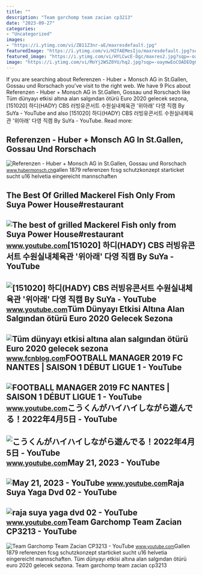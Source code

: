 ```yaml
---
title: ""
description: "Team garchomp team zacian cp3213"
date: "2023-09-27"
categories:
- "Uncategorized"
images:
- "https://i.ytimg.com/vi/ZB11Z3nr-aE/maxresdefault.jpg"
featuredImage: "https://i.ytimg.com/vi/H2fAEMesIjo/maxresdefault.jpg?sqp=-oaymwEmCIAKENAF8quKqQMa8AEB-AH-CYAC0AWKAgwIABABGGUgXyhTMA8=&amp;rs=AOn4CLCJYSghky0o-ilndxvg6fCYAda1ug"
featured_image: "https://i.ytimg.com/vi/HYLCwcE-Dgc/maxres2.jpg?sqp=-oaymwEoCIAKENAF8quKqQMcGADwAQH4AYwCgALgA4oCDAgAEAEYRSBHKGUwDw==&amp;rs=AOn4CLC_ulBvmvqa2cf2uT56Qfk3FCYaDA"
image: "https://i.ytimg.com/vi/MoYj2WSZ0YU/hq2.jpg?sqp=-oaymwEoCOADEOgC8quKqQMcGADwAQH4AYQCgALgA4oCDAgAEAEYZSBfKFswDw==&amp;rs=AOn4CLC1U6eCamZqMj2XUjf46N919p0fCg"
---
```


If you are searching about Referenzen - Huber + Monsch AG in St.Gallen, Gossau und Rorschach you've visit to the right web. We have 9 Pics about Referenzen - Huber + Monsch AG in St.Gallen, Gossau und Rorschach like Tüm dünyayı etkisi altına alan salgından ötürü Euro 2020 gelecek sezona, \[151020\] 하디(HADY) CBS 러빙유콘서트 수원실내체육관 '위아래' 다영 직캠 By SuYa - YouTube and also \[151020\] 하디(HADY) CBS 러빙유콘서트 수원실내체육관 '위아래' 다영 직캠 By SuYa - YouTube. Read more:

Referenzen - Huber + Monsch AG In St.Gallen, Gossau Und Rorschach
-----------------------------------------------------------------

 ![Referenzen - Huber + Monsch AG in St.Gallen, Gossau und Rorschach](https://www.hubermonsch.ch/fileadmin/user_upload/Referenzen/Logo_FCSG.png) <small>www.hubermonsch.ch</small>gallen 1879 referenzen fcsg schutzkonzept starticket sucht u16 helvetia eingereicht mannschaften

The Best Of Grilled Mackerel Fish Only From Suya Power House#restaurant
-----------------------------------------------------------------------

 ![The best of grilled Mackerel Fish only from Suya Power House#restaurant](https://i.ytimg.com/vi/MoYj2WSZ0YU/hq2.jpg?sqp=-oaymwEoCOADEOgC8quKqQMcGADwAQH4AYQCgALgA4oCDAgAEAEYZSBfKFswDw==&rs=AOn4CLC1U6eCamZqMj2XUjf46N919p0fCg) <small>www.youtube.com</small>\[151020\] 하디(HADY) CBS 러빙유콘서트 수원실내체육관 '위아래' 다영 직캠 By SuYa - YouTube
--------------------------------------------------------------------

 ![[151020] 하디(HADY) CBS 러빙유콘서트 수원실내체육관 '위아래' 다영 직캠 By SuYa - YouTube](https://i.ytimg.com/vi/eycRgMFk_Uc/maxresdefault.jpg?sqp=-oaymwEmCIAKENAF8quKqQMa8AEB-AGUA4AC0AWKAgwIABABGGUgSihDMA8=&rs=AOn4CLCOVEL_5yVxBD9-5FCg9j-rJ-BkdA) <small>www.youtube.com</small>Tüm Dünyayı Etkisi Altına Alan Salgından ötürü Euro 2020 Gelecek Sezona
-----------------------------------------------------------------------

 ![Tüm dünyayı etkisi altına alan salgından ötürü Euro 2020 gelecek sezona](https://1.bp.blogspot.com/-sAuOGvo8E9U/XnNAo3-TTXI/AAAAAAAAfX4/6IJ31cxyuYovafX07lk5-o6mbq0_AmJgACLcBGAsYHQ/s1600/ryan-babel.jpg) <small>www.fcnblog.com</small>FOOTBALL MANAGER 2019 FC NANTES | SAISON 1 DÉBUT LIGUE 1 - YouTube
------------------------------------------------------------------

 ![FOOTBALL MANAGER 2019 FC NANTES | SAISON 1 DÉBUT LIGUE 1 - YouTube](https://i.ytimg.com/vi/ZB11Z3nr-aE/maxresdefault.jpg) <small>www.youtube.com</small>こうくんがハイハイしながら遊んでる！2022年4月5日 - YouTube
-------------------------------------

 ![こうくんがハイハイしながら遊んでる！2022年4月5日 - YouTube](https://i.ytimg.com/vi/H2fAEMesIjo/maxresdefault.jpg?sqp=-oaymwEmCIAKENAF8quKqQMa8AEB-AH-CYAC0AWKAgwIABABGGUgXyhTMA8=&rs=AOn4CLCJYSghky0o-ilndxvg6fCYAda1ug) <small>www.youtube.com</small>May 21, 2023 - YouTube
----------------------

 ![May 21, 2023 - YouTube](https://i.ytimg.com/vi/sUyA-inVts4/maxres2.jpg?sqp=-oaymwEoCIAKENAF8quKqQMcGADwAQH4Ac4FgAKACooCDAgAEAEYYSBhKGEwDw==&rs=AOn4CLDknxqF81jwxl8fCn7766ePiPNQ5w) <small>www.youtube.com</small>Raja Suya Yaga Dvd 02 - YouTube
-------------------------------

 ![raja suya yaga dvd 02 - YouTube](https://i.ytimg.com/vi/Je9WoPvP5qM/hqdefault.jpg?sqp=-oaymwEmCOADEOgC8quKqQMa8AEB-AH-BIAC4AOKAgwIABABGD0gQSh_MA8=&rs=AOn4CLD90L1wu6Km5fCN9nz9yJwXuJtbHw) <small>www.youtube.com</small>Team Garchomp Team Zacian CP3213 - YouTube
------------------------------------------

 ![Team Garchomp Team Zacian CP3213 - YouTube](https://i.ytimg.com/vi/HYLCwcE-Dgc/maxres2.jpg?sqp=-oaymwEoCIAKENAF8quKqQMcGADwAQH4AYwCgALgA4oCDAgAEAEYRSBHKGUwDw==&rs=AOn4CLC_ulBvmvqa2cf2uT56Qfk3FCYaDA) <small>www.youtube.com</small>Gallen 1879 referenzen fcsg schutzkonzept starticket sucht u16 helvetia eingereicht mannschaften. Tüm dünyayı etkisi altına alan salgından ötürü euro 2020 gelecek sezona. Team garchomp team zacian cp3213
